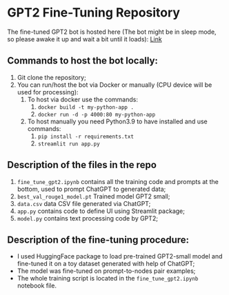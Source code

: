 # GPT2 Fine-Tuning Repository

The fine-tuned GPT2 bot is hosted here (The bot might be in sleep mode, so please awake it up and wait a bit until it loads): [Link](https://superbot-gpt2.streamlit.app/)


## Commands to host the bot locally:
1. Git clone the repository;
2. You can run/host the bot via Docker or manually (CPU device will be used for processing):
   1. To host via docker use the commands: 
      1. `docker build -t my-python-app .`
      2. `docker run -d -p 4000:80 my-python-app`
   2. To host manually you need Python3.9 to have installed and use commands:
      1. `pip install -r requirements.txt`
      2. `streamlit run app.py`

## Description of the files in the repo
1. `fine_tune_gpt2.ipynb` contains all the training code and prompts at the bottom, used to prompt ChatGPT to generated data;
2. `best_val_rouge1_model.pt` Trained model GPT2 small;
3. `data.csv` data CSV file generated via ChatGPT;
4. `app.py` contains code to define UI using Streamlit package;
5. `model.py` contains text processing code by GPT2;


## Description of the fine-tuning procedure:
- I used HuggingFace package to load pre-trained GPT2-small model and fine-tuned it on a toy dataset generated with help of ChatGPT;
- The model was fine-tuned on prompt-to-nodes pair examples;
- The whole training script is located in the `fine_tune_gpt2.ipynb` notebook file.






